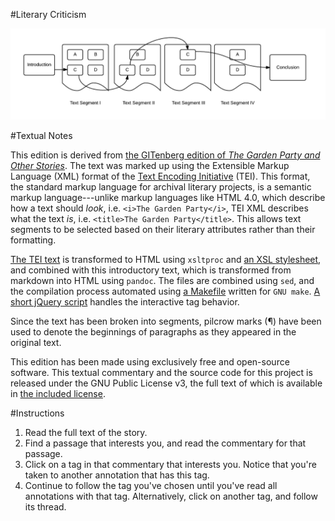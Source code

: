 #Literary Criticism

![Narrative Criticism](images/narrative-criticism.png)

#Textual Notes

This edition is derived from [the GITenberg edition of _The Garden Party and Other Stories_]. The text was marked up using the Extensible Markup Language (XML) format of the [Text Encoding Initiative] (TEI). This format, the standard markup language for archival literary projects, is a semantic markup language---unlike markup languages like HTML 4.0, which describe how a text should *look*, i.e. `<i>The Garden Party</i>`, TEI XML describes what the text *is*, i.e. `<title>The Garden Party</title>`. This allows text segments to be selected based on their literary attributes rather than their formatting. 

[The TEI text] is transformed to HTML using `xsltproc` and [an XSL stylesheet], and combined with this introductory text, which is transformed from markdown into HTML using `pandoc`. The files are combined using `sed`, and the compilation process automated using [a Makefile] written for `GNU make`. [A short jQuery script] handles the interactive tag behavior. 

Since the text has been broken into segments, pilcrow marks (¶) have been used to denote the beginnings of paragraphs as they appeared in the original text. 

This edition has been made using exclusively free and open-source software. This textual commentary and the source code for this project is released under the GNU Public License v3, the full text of which is available in [the included license].

[Text Encoding Initiative]: http://www.tei-c.org/index.xml
[the GITenberg edition of _The Garden Party and Other Stories_]: https://github.com/GITenberg/The-Garden-Party-and-Other-Stories_1429
[The TEI text]: https://github.com/JonathanReeve/corpus-mansfield-garden-party-TEI/blob/master/header.md
[an XSL stylesheet]: https://github.com/JonathanReeve/corpus-mansfield-garden-party-TEI/blob/master/header.md
[A short jQuery script]: https://github.com/JonathanReeve/corpus-mansfield-garden-party-TEI/blob/master/header.md
[the markdown source for this header text]: https://github.com/JonathanReeve/corpus-mansfield-garden-party-TEI/blob/master/header.md
[a makefile]: https://github.com/JonathanReeve/corpus-mansfield-garden-party-TEI/blob/master/Makefile
[the included license]: https://github.com/JonathanReeve/corpus-mansfield-garden-party-TEI/blob/master/LICENSE

#Instructions

1. Read the full text of the story. 
2. Find a passage that interests you, and read the commentary for that passage. 
3. Click on a tag in that commentary that interests you. Notice that you're taken to another annotation that has this tag. 
4. Continue to follow the tag you've chosen until you've read all annotations with that tag. Alternatively, click on another tag, and follow its thread.
